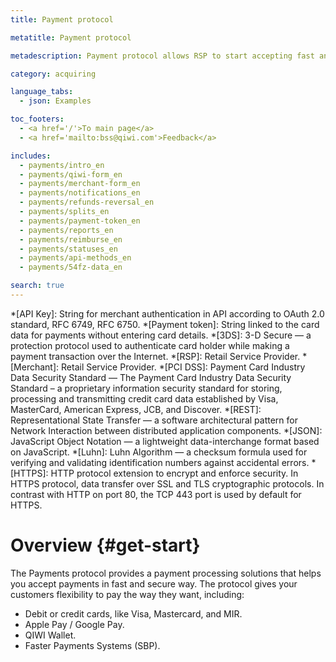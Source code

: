 ```yaml
---
title: Payment protocol

metatitle: Payment protocol

metadescription: Payment protocol allows RSP to start accepting fast and secure payments from their customers' credit cards.

category: acquiring

language_tabs:
  - json: Examples

toc_footers:
  - <a href='/'>To main page</a>
  - <a href='mailto:bss@qiwi.com'>Feedback</a>

includes:
  - payments/intro_en
  - payments/qiwi-form_en
  - payments/merchant-form_en
  - payments/notifications_en
  - payments/refunds-reversal_en
  - payments/splits_en
  - payments/payment-token_en
  - payments/reports_en
  - payments/reimburse_en
  - payments/statuses_en
  - payments/api-methods_en
  - payments/54fz-data_en

search: true
---
```


 *[API Key]: String for merchant authentication in API according to OAuth 2.0 standard, RFC 6749, RFC 6750.
 *[Payment token]: String linked to the card data for payments without entering card details.
*[3DS]: 3-D Secure — a protection protocol used to authenticate card holder while making a payment transaction over the Internet.
*[RSP]: Retail Service Provider.
*[Merchant]: Retail Service Provider.
*[PCI DSS]: Payment Card Industry Data Security Standard — The Payment Card Industry Data Security Standard – a proprietary information security standard for storing, processing and transmitting credit card data established by Visa, MasterCard, American Express, JCB, and Discover.
*[REST]: Representational State Transfer — a software architectural pattern for Network Interaction between distributed application components.
*[JSON]: JavaScript Object Notation — a lightweight data-interchange format based on JavaScript.
*[Luhn]: Luhn Algorithm — a checksum formula used for verifying and validating identification numbers against accidental errors.
*[HTTPS]: HTTP protocol extension to encrypt and enforce security. In HTTPS protocol, data transfer over SSL and TLS cryptographic protocols. In contrast with HTTP on port 80, the TCP 443 port is used by default for HTTPS.

# Overview {#get-start}

The Payments protocol provides a payment processing solutions that helps you accept payments in fast and secure way. The protocol gives your customers flexibility to pay the way they want, including:

* Debit or credit cards, like Visa, Mastercard, and MIR.
* Apple Pay / Google Pay.
* QIWI Wallet.
* Faster Payments Systems (SBP).
